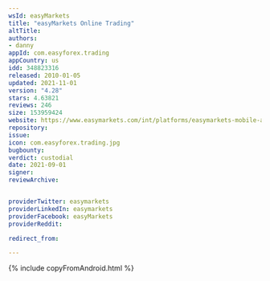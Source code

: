 ```yaml
---
wsId: easyMarkets
title: "easyMarkets Online Trading"
altTitle: 
authors:
- danny
appId: com.easyforex.trading
appCountry: us
idd: 348823316
released: 2010-01-05
updated: 2021-11-01
version: "4.28"
stars: 4.63821
reviews: 246
size: 153959424
website: https://www.easymarkets.com/int/platforms/easymarkets-mobile-app/
repository: 
issue: 
icon: com.easyforex.trading.jpg
bugbounty: 
verdict: custodial
date: 2021-09-01
signer: 
reviewArchive:


providerTwitter: easymarkets
providerLinkedIn: easymarkets
providerFacebook: easyMarkets
providerReddit: 

redirect_from:

---
```


{% include copyFromAndroid.html %}
